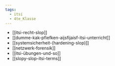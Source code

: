 ```yaml
---
tags:
  - itsi
  - 4te_Klasse
---
```

- [[itsi-recht-slop]]
- [[dumme-kak-pfiefken-aijsfijaisf-itsi-unterricht]]
- [[systemsicherheit-(hardening-slop)]]
- [[netzwerk-forensik]]
- [[itsi-übungen-und-so]]
- [[slopy-slop-itsi-terms]]